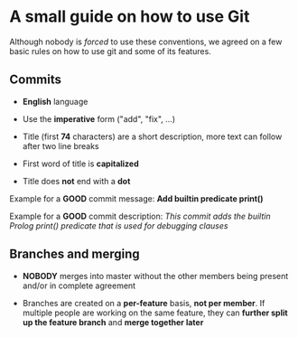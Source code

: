 A small guide on how to use Git
===============================

Although nobody is _forced_ to use these conventions, we agreed on a few basic
rules on how to use git and some of its features.

Commits
-------
  - **English** language

  - Use the **imperative** form ("add", "fix", ...)

  - Title (first **74** characters) are a short description, more text can follow
    after two line breaks

  - First word of title is **capitalized**

  - Title does **not** end with a **dot**

  Example for a **GOOD** commit message: **Add builtin predicate print()**

  Example for a **GOOD** commit description: *This commit adds the builtin Prolog print() predicate that is used for debugging clauses*

Branches and merging
--------------------
  - **NOBODY** merges into master without the other members being present and/or in
    complete agreement

  - Branches are created on a **per-feature** basis, **not per member**. If multiple people are working on the same feature, they can **further split up the feature branch** and **merge together later**
